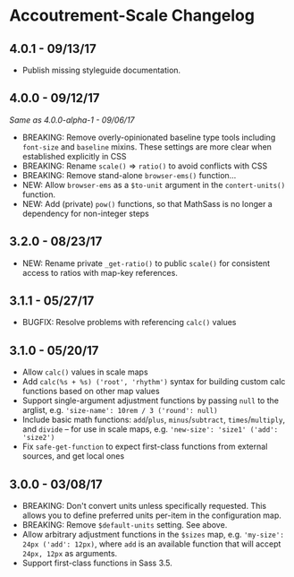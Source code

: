 Accoutrement-Scale Changelog
============================

4.0.1 - 09/13/17
----------------
- Publish missing styleguide documentation.

4.0.0 - 09/12/17
----------------

*Same as 4.0.0-alpha-1 - 09/06/17*

- BREAKING: Remove overly-opinionated baseline type tools
  including `font-size` and `baseline` mixins.
  These settings are more clear when established explicitly in CSS
- BREAKING: Rename `scale()` => `ratio()` to avoid conflicts with CSS
- BREAKING: Remove stand-alone `browser-ems()` function…
- NEW: Allow `browser-ems` as a `$to-unit` argument
  in the `contert-units()` function.
- NEW: Add (private) `pow()` functions,
  so that MathSass is no longer a dependency for non-integer steps


3.2.0 - 08/23/17
----------------
- NEW: Rename private `_get-ratio()` to public `scale()`
  for consistent access to ratios with map-key references.


3.1.1 - 05/27/17
----------------
- BUGFIX: Resolve problems with referencing `calc()` values


3.1.0 - 05/20/17
----------------
- Allow `calc()` values in scale maps
- Add `calc(%s + %s) ('root', 'rhythm')` syntax
  for building custom calc functions based on other map values
- Support single-argument adjustment functions
  by passing `null` to the arglist,
  e.g. `'size-name': 10rem / 3 ('round': null)`
- Include basic math functions:
  `add`/`plus`, `minus`/`subtract`, `times`/`multiply`, and `divide` –
  for use in scale maps, e.g. `'new-size': 'size1' ('add': 'size2')`
- Fix `safe-get-function` to expect first-class functions
  from external sources, and get local ones


3.0.0 - 03/08/17
----------------
- BREAKING: Don't convert units unless specifically requested.
  This allows you to define preferred units per-item
  in the configuration map.
- BREAKING: Remove `$default-units` setting. See above.
- Allow arbitrary adjustment functions
  in the `$sizes` map,
  e.g. `'my-size': 24px ('add': 12px)`,
  where `add` is an available function
  that will accept `24px, 12px` as arguments.
- Support first-class functions in Sass 3.5.
